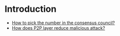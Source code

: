 # Introduction

- [How to pick the number in the consensus council?](HowToPickNumberInConsensus.md)
- [How does P2P layer reduce malicious attack?](P2PLayerAndMaliciousAttack.md)